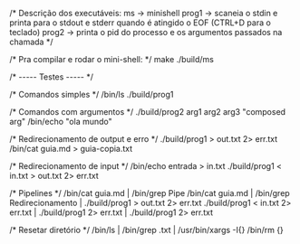 /* Descrição dos executáveis:
    ms -> minishell
    prog1 -> scaneia o stdin e printa para o stdout e stderr quando é atingido o EOF (CTRL+D para o teclado)
    prog2 -> printa o pid do processo e os argumentos passados na chamada
*/

/* Pra compilar e rodar o mini-shell: */
make
./build/ms


/* ----- Testes ----- */

/* Comandos simples */
/bin/ls
./build/prog1

/* Comandos com argumentos */
./build/prog2 arg1 arg2 arg3 "composed arg"
/bin/echo "ola mundo"

/* Redirecionamento de output e erro */
./build/prog1 > out.txt 2> err.txt
/bin/cat guia.md > guia-copia.txt

/* Redirecionamento de input */
/bin/echo entrada > in.txt
./build/prog1 < in.txt > out.txt 2> err.txt

/* Pipelines */
/bin/cat guia.md | /bin/grep Pipe
/bin/cat guia.md | /bin/grep Redirecionamento | ./build/prog1 > out.txt 2> err.txt
./build/prog1 < in.txt 2> err.txt | ./build/prog1 2> err.txt | ./build/prog1 2> err.txt

/* Resetar diretório */
/bin/ls | /bin/grep .txt | /usr/bin/xargs -I{} /bin/rm {}
